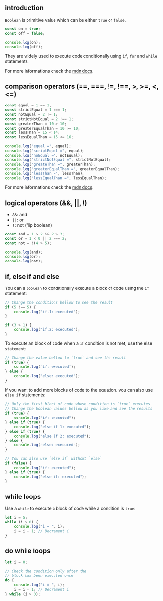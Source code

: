 ## introduction

`Boolean` is primitive value which can be either `true` or `false`.

```javascript
const on = true;
const off = false;

console.log(on);
console.log(off);
```

They are widely used to execute code conditionally using `if`, `for` and `while` statements.

For more informations check the [mdn docs](https://developer.mozilla.org/docs/Web/JavaScript/Reference/Global_Objects/Boolean).

## comparison operators (==, ===, !=, !==, >, >=, <, <=)

```javascript
const equal = 1 == 1;
const strictEqual = 1 === 1;
const notEqual = 2 != 1;
const strictNotEqual = 2 !== 1;
const greaterThan = 10 > 10;
const greaterEqualThan = 10 >= 10;
const lessThan = 15 < 14;
const lessEqualThan = 15 <= 16;

console.log("equal =", equal);
console.log("scriptEqual =", equal);
console.log("noEqual =", notEqual);
console.log("strictNotEqual =", strictNotEqual);
console.log("greateThan =", greaterThan);
console.log("greaterEqualThan =", greaterEqualThan);
console.log("lessThan =", lessThan);
console.log("lessEqualThan =", lessEqualThan);
```

For more informations check the [mdn docs](https://developer.mozilla.org/docs/Web/JavaScript/Guide/Expressions_and_operators#comparison_operators).

## logical operators (&&, ||, !)

- `&&`: and
- `||`: or
- `!`: not (flip boolean)

```javascript
const and = 1 > 2 && 2 > 3;
const or = 1 < 0 || 2 === 2;
const not = !(4 > 5);

console.log(and);
console.log(or);
console.log(not);
```

## if, else if and else

You can a `boolean` to conditionally execute a block of code using the `if` statement:

```javascript
// Change the conditions bellow to see the result
if (5 !== 5) {
	console.log("if.1: executed");
}

if (3 > 1) {
	console.log("if.2: executed");
}
```

To execute an block of code when a `if` condition is not met, use the else `statement`:

```javascript
// Change the value bellow to `true` and see the result
if (true) {
	console.log("if: executed");
} else {
	console.log("else: executed");
}
```

If you want to add more blocks of code to the equation, you can also use `else if` statements:

```javascript
// Only the first block of code whose condition is `true` executes
// Change the boolean values bellow as you like and see the results
if (true) {
	console.log("if: executed");
} else if (true) {
	console.log("else if 1: executed");
} else if (true) {
	console.log("else if 2: executed");
} else {
	console.log("else: executed");
}
```

```javascript
// You can also use `else if` without `else`
if (false) {
	console.log("if: executed");
} else if (true) {
	console.log("else if: executed");
}
```

## while loops

Use a `while` to execute a block of code while a condition is `true`:

```javascript
let i = 5;
while (i > 0) {
	console.log("i = ", i);
	i = i - 1; // Decrement i
}
```

## do while loops

```javascript
let i = 0;

// Check the condition only after the
// block has been executed once
do {
	console.log("i = ", i);
	i = i - 1; // Decrement i
} while (i > 0);
```

